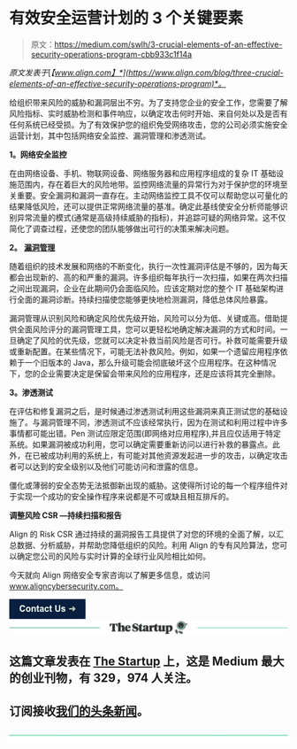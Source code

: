 # 有效安全运营计划的 3 个关键要素

> 原文：<https://medium.com/swlh/3-crucial-elements-of-an-effective-security-operations-program-cbb933c1f14a>

*原文发表于*[*【www.align.com】*](https://www.align.com/blog/three-crucial-elements-of-an-effective-security-operations-program)*。*

给组织带来风险的威胁和漏洞层出不穷。为了支持您企业的安全工作，您需要了解风险指标、实时威胁检测和事件响应，以确定攻击何时开始、来自何处以及是否有任何系统已经受损。为了有效保护您的组织免受网络攻击，您的公司必须实施安全运营计划，其中包括网络安全监控、漏洞管理和渗透测试。

**1。网络安全监控**

在由网络设备、手机、物联网设备、网络服务器和应用程序组成的复杂 IT 基础设施范围内，存在着巨大的风险地带。监控网络流量的异常行为对于保护您的环境至关重要。安全漏洞和漏洞一直存在。主动网络监控工具不仅可以帮助您以可量化的结果降低风险，还可以提供正常网络流量的基准。确定此基线使安全分析师能够识别异常流量的模式(通常是高级持续威胁的指标)，并追踪可疑的网络异常。这不仅简化了调查过程，还使您的团队能够做出可行的决策来解决问题。

**2。** [**漏洞管理**](https://www.align.com/blog/cybersecurity-vulnerability-management)

随着组织的技术发展和网络的不断变化，执行一次性漏洞评估是不够的，因为每天都会出现新的、高的和严重的漏洞。许多组织每年执行一次扫描，如果在两次扫描之间出现漏洞，企业在此期间仍会面临风险。应该定期对您的整个 IT 基础架构进行全面的漏洞诊断。持续扫描使您能够更快地检测漏洞，降低总体风险暴露。

漏洞管理从识别风险和确定风险优先级开始，风险可以分为低、关键或高。借助提供全面风险评分的漏洞管理工具，您可以更轻松地确定解决漏洞的方式和时间。一旦确定了风险的优先级，您就可以决定补救当前风险是否可行。补救可能需要升级或重新配置。在某些情况下，可能无法补救风险。例如，如果一个遗留应用程序依赖于一个旧版本的 Java，那么升级可能会彻底破坏这个应用程序。在这种情况下，您的企业需要决定是保留会带来风险的应用程序，还是应该将其完全删除。

**3。渗透测试**

在评估和修复漏洞之后，是时候通过渗透测试利用这些漏洞来真正测试您的基础设施了。与漏洞管理不同，渗透测试不应该经常执行，因为在测试和利用过程中许多事情都可能出错。Pen 测试应限定范围(即网络对应用程序),并且应仅适用于特定系统。如果漏洞被成功利用，您可以确定需要重新访问以进行补救的暴露点。此外，在已被成功利用的系统上，有可能对其他资源发起进一步的攻击，以确定攻击者可以达到的安全级别以及他们可能访问和泄露的信息。

僵化或薄弱的安全态势无法抵御新出现的威胁。这使得所讨论的每一个程序组件对于实现一个成功的安全操作程序来说都是不可或缺且相互排斥的。

**调整风险 CSR —持续扫描和报告**

Align 的 Risk CSR 通过持续的漏洞报告工具提供了对您的环境的全面了解，以汇总数据、分析威胁，并帮助您降低组织的风险。利用 Align 的专有风险算法，您可以确定您公司的风险与实时计算的全球行业风险相比如何。

今天就向 Align 网络安全专家咨询以了解更多信息，或访问 www.aligncybersecurity.com。

![](img/e77585baf9a6eec8290916771b42c640.png)[![](img/308a8d84fb9b2fab43d66c117fcc4bb4.png)](https://medium.com/swlh)

## 这篇文章发表在 [The Startup](https://medium.com/swlh) 上，这是 Medium 最大的创业刊物，有 329，974 人关注。

## 订阅接收[我们的头条新闻](http://growthsupply.com/the-startup-newsletter/)。

[![](img/b0164736ea17a63403e660de5dedf91a.png)](https://medium.com/swlh)